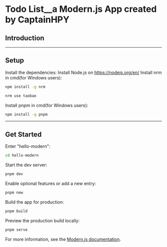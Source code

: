 # Todo List__a Modern.js App created by CaptainHPY

## Introduction

---
## Setup

Install the dependencies:
Install Node.js on https://nodejs.org/en/
Install nrm in cmd(for Windows users):

```bash
npm install -g nrm
```

```bash
nrm use taobao
```

Install pnpm in cmd(for Windows users):

```bash
npm install -g pnpm
```

---
## Get Started

Enter "hello-modern":

```bash
cd hello-modern
```

Start the dev server:

```bash
pnpm dev
```

Enable optional features or add a new entry:

```bash
pnpm new
```

Build the app for production:

```bash
pnpm build
```

Preview the production build locally:

```bash
pnpm serve
```

For more information, see the [Modern.js documentation](https://modernjs.dev/en).
